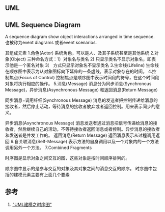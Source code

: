 ## UML


## UML Sequence Diagram

A sequence diagram show object interactions arranged in time sequence.
也被称为event diagrams 或者event scenarios.

其组成元素
1.角色(Actor) 系统角色，可以是人、及其子系统甚至是其他系统
2.对象(Object) 
三种命名方式：1）对象名与类名 2) 只显示类名不显示对象名，即表示他是一个匿名对象
3） 方式只显示对象名不显示类名
3.生命线(Lifeline)
生命线在顺序图中表示为从对象图标向下延伸的一条虚线，表示对象存在的时间。
4.控制焦点(Focus of Control)
控制焦点是顺序图中表示时间段的符号，在这个时间段对象将执行相应的操作。
5.消息(Message)
消息分为同步消息(Synchronous Message)，异步消息(Asynchronous Message) 和返回消息(Return Message)

同步消息=调用纤细(Synchronous Message)
消息的发送者把控制传递给消息的接收者，然后停止活动，等待消息的接收者放弃或者返回控制。用来表示同步的意义。

异步消息(Asynchronous Message)
消息发送者通过消息把信号传递给消息的接收者，然后继续自己的活动，不等待接收者返回消息或者控制。异步消息的接收者和发送者是并发工作的。
返回消息(Return Message) 返回消息表示从过程调用返回
6.自关联消息(Self-Message)
表示方法的自身调用以及一个对象内的一个方法调用另外一个方法。
7.Combined Fragments

时序图是显示对象之间交互的图，这些对象是按时间顺序排列的。

顺序图中显示的是参与交互的对象及其对象之间的消息交互的顺序。
时序图中包括的建模元素主要有上面几个要素



## 参考
1. ["UML建模之时序图"](http://www.cnblogs.com/ywqu/archive/2009/12/22/1629426.html "UML建模之时序图")